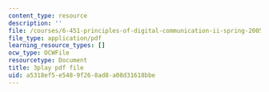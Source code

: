 ```yaml
---
content_type: resource
description: ''
file: /courses/6-451-principles-of-digital-communication-ii-spring-2005/a5318ef5e5489f268ad8a08d31618bbe_zWZCMrKIikw.pdf
file_type: application/pdf
learning_resource_types: []
ocw_type: OCWFile
resourcetype: Document
title: 3play pdf file
uid: a5318ef5-e548-9f26-8ad8-a08d31618bbe
---
```

